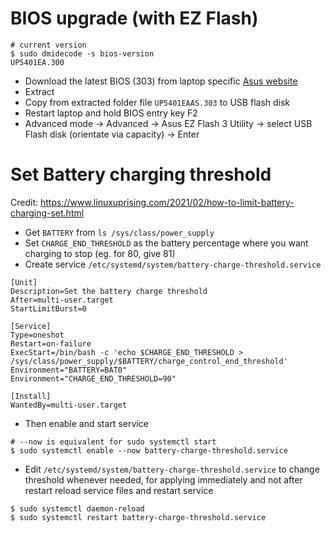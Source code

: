 # BIOS upgrade (with EZ Flash)

```
# current version
$ sudo dmidecode -s bios-version
UP5401EA.300
```

- Download the latest BIOS (303) from laptop specific [Asus website](https://www.asus.com/laptops/for-home/zenbook/zenbook-14-flip-oled-up5401-11th-gen-intel/helpdesk_bios/?model2Name=Zenbook-14-Flip-OLED-UP5401-11th-Gen-Intel)
- Extract
- Copy from extracted folder file `UP5401EAAS.303` to USB flash disk
- Restart laptop and hold BIOS entry key F2
- Advanced mode -> Advanced -> Asus EZ Flash 3 Utility -> select USB Flash disk (orientate via capacity) -> Enter

# Set Battery charging threshold 

Credit: https://www.linuxuprising.com/2021/02/how-to-limit-battery-charging-set.html

- Get `BATTERY` from `ls /sys/class/power_supply`
- Set `CHARGE_END_THRESHOLD` as the battery percentage where you want charging to stop (eg. for 80, give 81)
- Create service `/etc/systemd/system/battery-charge-threshold.service`

```
[Unit]
Description=Set the battery charge threshold
After=multi-user.target
StartLimitBurst=0

[Service]
Type=oneshot
Restart=on-failure
ExecStart=/bin/bash -c 'echo $CHARGE_END_THRESHOLD > /sys/class/power_supply/$BATTERY/charge_control_end_threshold'
Environment="BATTERY=BAT0"
Environment="CHARGE_END_THRESHOLD=90"

[Install]
WantedBy=multi-user.target
```

- Then enable and start service

```
# --now is equivalent for sudo systemctl start
$ sudo systemctl enable --now battery-charge-threshold.service
```

- Edit `/etc/systemd/system/battery-charge-threshold.service` to change threshold whenever needed, for applying immediately and not after restart reload service files and restart service

```
$ sudo systemctl daemon-reload
$ sudo systemctl restart battery-charge-threshold.service
```

